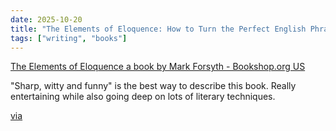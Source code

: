 ```yaml
---
date: 2025-10-20
title: "The Elements of Eloquence: How to Turn the Perfect English Phrase"
tags: ["writing", "books"]
---
```


[The Elements of Eloquence a book by Mark Forsyth - Bookshop.org US](https://bookshop.org/p/books/the-elements-of-eloquence-secrets-of-the-perfect-turn-of-phrase-mark-forsyth/c1202fbce72c59f5?ean=9780425276181&next=t)

"Sharp, witty and funny" is the best way to describe this book. Really entertaining while also going deep on lots of literary techniques.

[via](https://ia.net/topics/summer-reading-july-edition)
